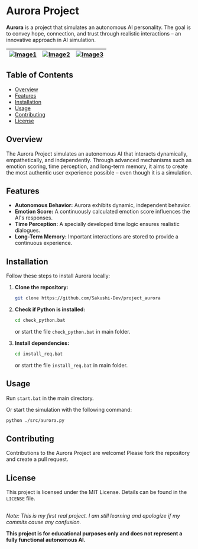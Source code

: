 # Aurora Project

**Aurora** is a project that simulates an autonomous AI personality. The goal is to convey hope, connection, and trust through realistic interactions – an innovative approach in AI simulation.

|[![Image1](https://iili.io/3HVoU22.th.png)](https://freeimage.host/i/3HVoU22) | [![Image2](https://iili.io/3HVog7S.th.png)](https://freeimage.host/i/3HVog7S) | [![Image3](https://iili.io/3HVo8rl.th.png)](https://freeimage.host/i/3HVo8rl)|
|:---:|:---:|:---:|

## Table of Contents

- [Overview](#overview)
- [Features](#features)
- [Installation](#installation)
- [Usage](#usage)
- [Contributing](#contributing)
- [License](#license)

## Overview

The Aurora Project simulates an autonomous AI that interacts dynamically, empathetically, and independently. Through advanced mechanisms such as emotion scoring, time perception, and long-term memory, it aims to create the most authentic user experience possible – even though it is a simulation.

## Features

- **Autonomous Behavior:** Aurora exhibits dynamic, independent behavior.
- **Emotion Score:** A continuously calculated emotion score influences the AI's responses.
- **Time Perception:** A specially developed time logic ensures realistic dialogues.
- **Long-Term Memory:** Important interactions are stored to provide a continuous experience.

## Installation

Follow these steps to install Aurora locally:

1. **Clone the repository:**

    ```bash
    git clone https://github.com/Sakushi-Dev/project_aurora
    ```
2. **Check if Python is installed:**

    ```bash
    cd check_python.bat
    ```
    or start the file `check_python.bat` in main folder.
3. **Install dependencies:**

    ```bash
    cd install_req.bat
    ```
    or start the file `install_req.bat` in main folder.

## Usage

Run `start.bat` in the main directory.
    
Or start the simulation with the following command:

```bash
python ./src/aurora.py
```
    
## Contributing

Contributions to the Aurora Project are welcome!
Please fork the repository and create a pull request.

## License

This project is licensed under the MIT License. Details can be found in the `LICENSE` file.

##
*Note:*
*This is my first real project.*
*I am still learning and apologize if my commits cause any confusion.*
    
**This project is for educational purposes only and does not represent a fully functional autonomous AI.**


